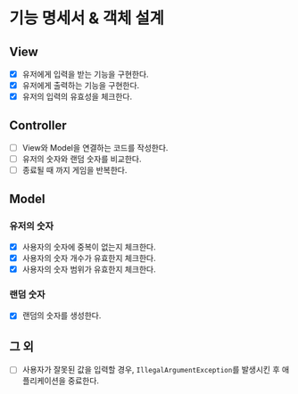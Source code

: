 # 기능 명세서 & 객체 설계

## View

- [x] 유저에게 입력을 받는 기능을 구현한다.
- [x] 유저에게 출력하는 기능을 구현한다.
- [x] 유저의 입력의 유효성을 체크한다.

## Controller

- [ ] View와 Model을 연결하는 코드를 작성한다.
- [ ] 유저의 숫자와 랜덤 숫자를 비교한다.
- [ ] 종료될 때 까지 게임을 반복한다.

## Model

### 유저의 숫자

- [x] 사용자의 숫자에 중복이 없는지 체크한다.
- [x] 사용자의 숫자 개수가 유효한지 체크한다.
- [x] 사용자의 숫자 범위가 유효한지 체크한다.

### 랜덤 숫자

- [x] 랜덤의 숫자를 생성한다.

## 그 외

- [ ] 사용자가 잘못된 값을 입력할 경우, `IllegalArgumentException`를 발생시킨 후 애플리케이션을 중료한다.
